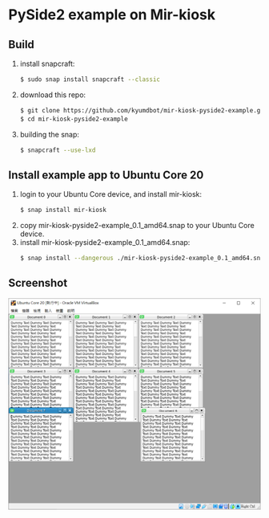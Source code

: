 # PySide2 example on Mir-kiosk

## Build

1. install snapcraft:
    ```sh
    $ sudo snap install snapcraft --classic
    ```
2. download this repo:
    ```sh
    $ git clone https://github.com/kyumdbot/mir-kiosk-pyside2-example.git
    $ cd mir-kiosk-pyside2-example
    ```
3. building the snap:
    ```sh
    $ snapcraft --use-lxd
    ```

## Install example app to Ubuntu Core 20

1. login to your Ubuntu Core device, and install mir-kiosk:
    ```sh
    $ snap install mir-kiosk
    ```
2. copy mir-kiosk-pyside2-example_0.1_amd64.snap to your Ubuntu Core device.
3. install mir-kiosk-pyside2-example_0.1_amd64.snap:
    ```sh
    $ snap install --dangerous ./mir-kiosk-pyside2-example_0.1_amd64.snap
    ```

## Screenshot
 
![Screenshot](imgs/kiosk_pyside2_ex.PNG)

 
